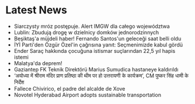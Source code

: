 # Latest News
-  Siarczysty mróz postępuje. Alert IMGW dla całego województwa
-  Lublin: Zbudują drogę w dzielnicy domków jednorodzinnych
-  Beşiktaş'a müjdeli haber! Fernando Santos'un geleceği saat belli oldu
-  İYİ Parti'den Özgür Özel'in çağrısına yanıt: Seçmenimizde kabul gördü
-  Ender Saraç hakkında çocuğuna istismar suçlarından 22,5 yıl hapis istemi
-  Malatya'da deprem!
-  Gaziantep FK Teknik Direktörü Marius Sumudica hastaneye kaldırıldı
-  ‘अयोध्या में श्रीराम मंदिर प्राण प्रतिष्ठा की थीम पर हो उत्तरायणी के कार्यक्रम’, CM पुष्कर सिंह धामी के निर्देश
-  Fallece Chivirico, el padre del alcalde de Xove
-  Novotel Hyderabad Airport adopts sustainable transportation
